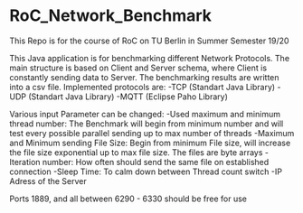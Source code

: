 # RoC_Network_Benchmark
This Repo is for the course of RoC on TU Berlin in Summer Semester 19/20

This Java application is for benchmarking different Network Protocols. 
The main structure is based on Client and Server schema, where Client is constantly sending data to Server. 
The benchmarking results are written into a csv file. Implemented protocols are:
-TCP (Standart Java Library)
-UDP (Standart Java Library)
-MQTT (Eclipse Paho Library)

Various input Parameter can be changed:
-Used maximum and minimum thread number: The Benchmark will begin from minimum number and will test every possible parallel sending 
up to max number of threads
-Maximum and Minimum sending File Size: Begin from minimum File size, 
will increase the file size exponential up to max file size. The files are byte arrays
-Iteration number: How often should send the same file on established connection
-Sleep Time: To calm down between Thread count switch
-IP Adress of the Server

Ports 1889, and all between 6290 - 6330 should be free for use
